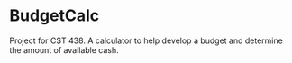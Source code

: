 # BudgetCalc
Project for CST 438. A calculator to help develop a budget and determine the amount of available cash. 
